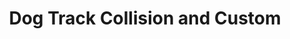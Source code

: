 ---
title: "Dog Track Collision and Custom"
url: /toledo/dog-track-collision-and-custom/
shop: Autowerkstatt
---